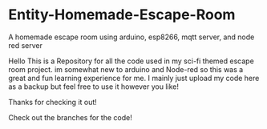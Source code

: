 # Entity-Homemade-Escape-Room
A homemade escape room using arduino, esp8266, mqtt server, and node red server

Hello This is a Repository for all the code used in my sci-fi themed escape room project. im somewhat new to arduino and Node-red so this
was a great and fun learning experience for me. I mainly just upload my code here as a backup but feel free to use it however you like!

Thanks for checking it out!


Check out the branches for the code!
